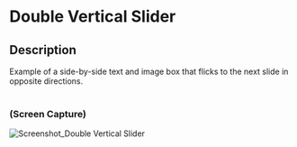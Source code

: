 # Double Vertical Slider

## Description
Example of a side-by-side text and image box that flicks to the next slide in opposite directions.
<br>
<br>

### (Screen Capture)
![Screenshot_Double Vertical Slider](./assets/p26_screencap.gif)